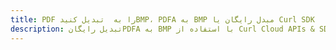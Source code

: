 ---title: PDF را به  تبدیل کنیدBMP، PDFA به BMP مبدل رایگان یا Curl SDKdescription: تبدیل رایگانPDFA به BMP با استفاده از Curl Cloud APIs & SDK همچنین اسناد PDF را در Cloud ایجاد، ویرایش و رندر کنید.---
